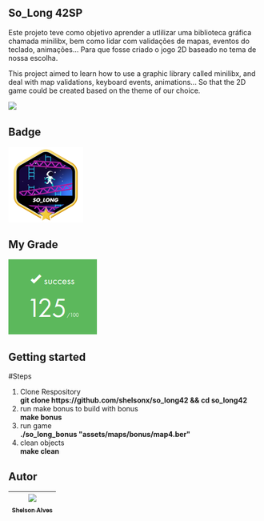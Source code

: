 <h2> So_Long 42SP </h2>


<p>

Este projeto teve como objetivo aprender a utlilizar uma biblioteca gráfica chamada minilibx, 
bem como lidar com validações de mapas, eventos do teclado, animações... Para que fosse criado
o jogo 2D baseado no tema de nossa escolha.

</p>

<p>
This project aimed to learn how to use a graphic library called minilibx, 
and deal with map validations, keyboard events, animations... So that the 
2D game could be created based on the theme of our choice.

</p>

<img src="https://github.com/shelsonx/so_long42/blob/master/assets/images/game_play.gif"/>

## Badge
<img src="https://github.com/shelsonx/so_long42/blob/master/assets/images/so_longm.png"/>

## My Grade
<img src="https://github.com/shelsonx/so_long42/blob/master/assets/images/score_so_long.png"/>

## Getting started
#Steps

<ol>
<li>Clone Respository</li>
    <strong>git clone https://github.com/shelsonx/so_long42 && cd so_long42</strong>
<li>run make bonus to build with bonus</li>
    <strong>make bonus</strong>
<li>run game</li>
    <strong>./so_long_bonus "assets/maps/bonus/map4.ber"</strong>
<li>clean objects</li>
    <strong>make clean</strong>
</ol>

    

## Autor
[<img src="https://avatars.githubusercontent.com/u/9338751?s=400&u=b7b6239f4c7a2f350c64e641d173f248cf3bc407&v=4" width=115><br><sub>Shelson Alves</sub>](https://github.com/shelsonx)|
| :---: |
